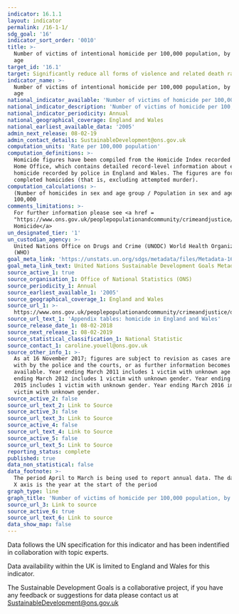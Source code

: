 ```yaml
---
indicator: 16.1.1
layout: indicator
permalink: /16-1-1/
sdg_goal: '16'
indicator_sort_order: '0010'
title: >-
  Number of victims of intentional homicide per 100,000 population, by sex and
  age
target_id: '16.1'
target: Significantly reduce all forms of violence and related death rates everywhere
indicator_name: >-
  Number of victims of intentional homicide per 100,000 population, by sex and
  age
national_indicator_available: 'Number of victims of homicide per 100,000 population, by sex and age'
national_indicator_description: 'Number of victims of homicide per 100,000 population, by sex and age'
national_indicator_periodicity: Annual
national_geographical_coverage: England and Wales
national_earliest_available_data: '2005'
admin_next_release: 08-02-19
admin_contact_details: SustainableDevelopment@ons.gov.uk
computation_units: 'Rate per 100,000 population'
computation_definitions: >-
  Homicide figures have been compiled from the Homicide Index recorded by the
  Home Office, which contains detailed record-level information about each
  homicide recorded by police in England and Wales. The figures are for
  completed homicides (that is, excluding attempted murder).
computation_calculations: >-
  (Number of homicides in sex and age group / Population in sex and age group) *
  100,000
comments_limitations: >-
  For further information please see <a href =
  "https://www.ons.gov.uk/peoplepopulationandcommunity/crimeandjustice/compendium/focusonviolentcrimeandsexualoffences/yearendingmarch2016/homicide">Compendium:
  Homicide</a>
un_designated_tier: '1'
un_custodian_agency: >-
  United Nations Office on Drugs and Crime (UNODC) World Health Organization
  (WHO)
goal_meta_link: 'https://unstats.un.org/sdgs/metadata/files/Metadata-16-01-01.pdf '
goal_meta_link_text: United Nations Sustainable Development Goals Metadata (PDF 222 KB)
source_active_1: true
source_organisation_1: Office of National Statistics (ONS)
source_periodicity_1: Annual
source_earliest_available_1: '2005'
source_geographical_coverage_1: England and Wales
source_url_1: >-
  https://www.ons.gov.uk/peoplepopulationandcommunity/crimeandjustice/datasets/appendixtableshomicideinenglandandwales 
source_url_text_1: 'Appendix tables: homicide in England and Wales'
source_release_date_1: 08-02-2018
source_next_release_1: 08-02-2019
source_statistical_classification_1: National Statistic
source_contact_1: caroline.youell@ons.gov.uk
source_other_info_1: >-
  As at 16 November 2017; figures are subject to revision as cases are dealt
  with by the police and the courts, or as further information becomes
  available. Year ending March 2011 includes 1 victim with unknown age. Year
  ending March 2012 includes 1 victim with unknown gender. Year ending March
  2015 includes 1 victim with unknown gender. Year ending March 2016 includes 1
  victim with unknown gender.
source_active_2: false
source_url_text_2: Link to Source
source_active_3: false
source_url_text_3: Link to Source
source_active_4: false
source_url_text_4: Link to Source
source_active_5: false
source_url_text_5: Link to Source
reporting_status: complete
published: true
data_non_statistical: false
data_footnote: >-
  The period April to March is being used to report annual data. The date on the
  X axis is the year at the start of the period
graph_type: line
graph_title: 'Number of victims of homicide per 100,000 population, by sex and age'
source_url_3: Link to source
source_active_6: true
source_url_text_6: Link to source
data_show_map: false
---
```

Data follows the UN specification for this indicator and has been indentified in collaboration with topic experts.
  
Data availability within the UK is limited to England and Wales for this indicator.
  
The Sustainable Development Goals is a collaborative project, if you have any feedback or suggestions for data please contact us at <SustainableDevelopment@ons.gov.uk>

